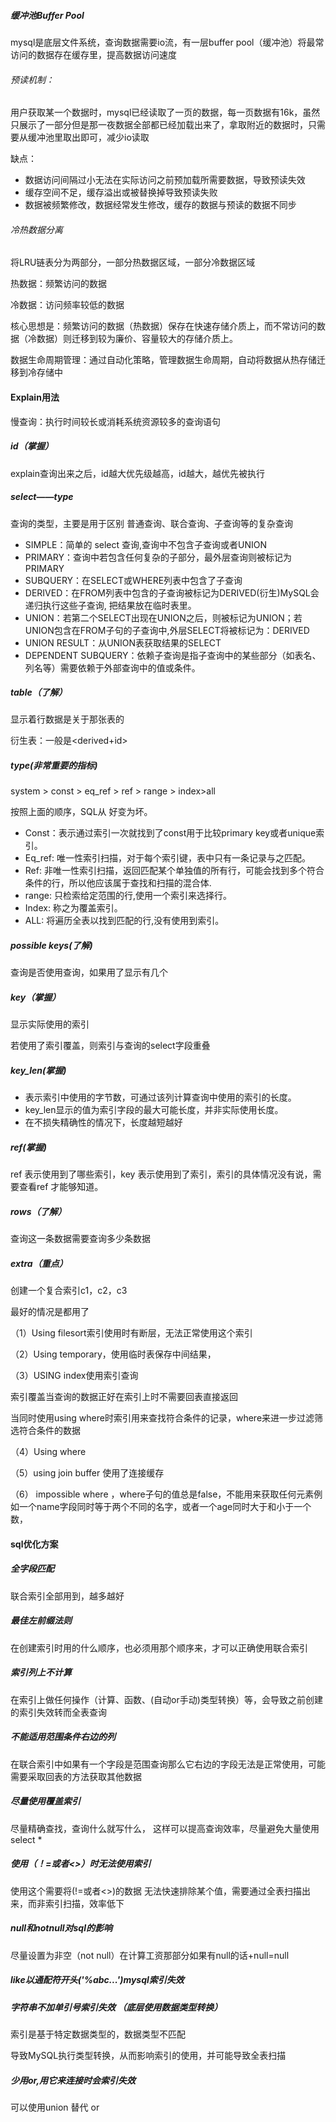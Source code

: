 ##### 缓冲池Buffer Pool

mysql是底层文件系统，查询数据需要io流，有一层buffer pool（缓冲池）将最常访问的数据存在缓存里，提高数据访问速度

###### 预读机制：

用户获取某一个数据时，mysql已经读取了一页的数据，每一页数据有16k，虽然只展示了一部分但是那一夜数据全部都已经加载出来了，拿取附近的数据时，只需要从缓冲池里取出即可，减少io读取

缺点：

- 数据访问间隔过小无法在实际访问之前预加载所需要数据，导致预读失效
- 缓存空间不足，缓存溢出或被替换掉导致预读失败
- 数据被频繁修改，数据经常发生修改，缓存的数据与预读的数据不同步

###### 冷热数据分离

将LRU链表分为两部分，一部分热数据区域，一部分冷数据区域

热数据：频繁访问的数据

冷数据：访问频率较低的数据

核心思想是：频繁访问的数据（热数据）保存在快速存储介质上，而不常访问的数据（冷数据）则迁移到较为廉价、容量较大的存储介质上。

数据生命周期管理：通过自动化策略，管理数据生命周期，自动将数据从热存储迁移到冷存储中

#### Explain用法

慢查询：执行时间较长或消耗系统资源较多的查询语句

##### id（掌握）

explain查询出来之后，id越大优先级越高，id越大，越优先被执行

##### select——type

查询的类型，主要是用于区别 普通查询、联合查询、子查询等的复杂查询

- SIMPLE：简单的 select 查询,查询中不包含子查询或者UNION
-  PRIMARY：查询中若包含任何复杂的子部分，最外层查询则被标记为PRIMARY
-  SUBQUERY：在SELECT或WHERE列表中包含了子查询
-  DERIVED：在FROM列表中包含的子查询被标记为DERIVED(衍生)MySQL会递归执行这些子查询, 把结果放在临时表里。
-  UNION：若第二个SELECT出现在UNION之后，则被标记为UNION；若UNION包含在FROM子句的子查询中,外层SELECT将被标记为：DERIVED
-  UNION RESULT：从UNION表获取结果的SELECT
-  DEPENDENT SUBQUERY：依赖子查询是指子查询中的某些部分（如表名、列名等）需要依赖于外部查询中的值或条件。

##### table（了解）

显示着行数据是关于那张表的

衍生表：一般是<derived+id>

##### type(非常重要的指标)

system > const > eq_ref > ref > range > index>all

按照上面的顺序，SQL从 好变为坏。

- Const：表示通过索引一次就找到了const用于比较primary key或者unique索引。
- Eq_ref: 唯一性索引扫描，对于每个索引键，表中只有一条记录与之匹配。
- Ref: 非唯一性索引扫描，返回匹配某个单独值的所有行，可能会找到多个符合条件的行，所以他应该属于查找和扫描的混合体.
- range: 只检索给定范围的行,使用一个索引来选择行。
- Index:  称之为覆盖索引。
- ALL: 将遍历全表以找到匹配的行,没有使用到索引。

##### possible keys(了解)

查询是否使用查询，如果用了显示有几个

##### key（掌握）

显示实际使用的索引

若使用了索引覆盖，则索引与查询的select字段重叠

##### key_len(掌握)

- 表示索引中使用的字节数，可通过该列计算查询中使用的索引的长度。
- key_len显示的值为索引字段的最大可能长度，并非实际使用长度。
- 在不损失精确性的情况下，长度越短越好

##### ref(掌握)

ref 表示使用到了哪些索引，key 表示使用到了索引，索引的具体情况没有说，需要查看ref 才能够知道。

##### rows（了解）

查询这一条数据需要查询多少条数据

##### extra（重点）

创建一个复合索引c1，c2，c3

最好的情况是都用了

（1）Using filesort索引使用时有断层，无法正常使用这个索引

（2）Using temporary，使用临时表保存中间结果，

（3）USING index使用索引查询

索引覆盖当查询的数据正好在索引上时不需要回表直接返回

当同时使用using where时索引用来查找符合条件的记录，where来进一步过滤筛选符合条件的数据

（4）Using where

（5）using join buffer 使用了连接缓存

（6） impossible where  ，where子句的值总是false，不能用来获取任何元素例如一个name字段同时等于两个不同的名字，或者一个age同时大于和小于一个数，

#### sql优化方案

##### 全字段匹配

联合索引全部用到，越多越好

##### 最佳左前缀法则

在创建索引时用的什么顺序，也必须用那个顺序来，才可以正确使用联合索引

##### 索引列上不计算

在索引上做任何操作（计算、函数、(自动or手动)类型转换）等，会导致之前创建的索引失效转而全表查询

##### 不能适用范围条件右边的列

在联合索引中如果有一个字段是范围查询那么它右边的字段无法是正常使用，可能需要采取回表的方法获取其他数据

##### 尽量使用覆盖索引

尽量精确查找，查询什么就写什么， 这样可以提高查询效率，尽量避免大量使用select *

##### 使用（！=或者<>）时无法使用索引

使用这个需要将(!=或者<>)的数据 无法快速排除某个值，需要通过全表扫描出来，而非索引扫描，效率低下

##### null和notnull对sql的影响

尽量设置为非空（not null）在计算工资那部分如果有null的话+null=null

##### like以通配符开头('%abc...')mysql索引失效

##### 字符串不加单引号索引失效 （底层使用数据类型转换）

索引是基于特定数据类型的，数据类型不匹配

导致MySQL执行类型转换，从而影响索引的使用，并可能导致全表扫描

##### 少用or,用它来连接时会索引失效

可以使用union 替代 or 
